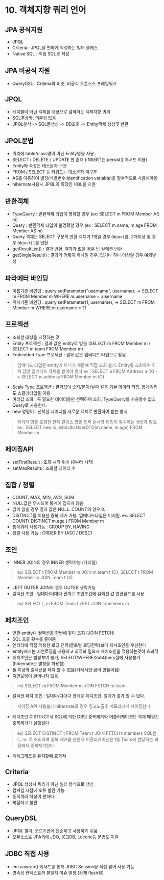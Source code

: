 # 10. 객체지향 쿼리 언어 #
JPA 공식지원
----
- JPQL 
- Criteria : JPQL을 편하게 작성하는 빌더 클래스
- Native SQL : 직접 SQL문 작성

JPA 비공식 지원
----
- QueryDSL : Criteria와 비슷, 비공식 오픈소스 프레임워크


JPQL
----
- 테이블이 아닌 객체를 대상으로 검색하는 객체지향 쿼리
- SQL추상화, 의존성 없음
- JPQL분석 -> SQL문생성 -> DB조회 -> Entity객체 생성및 반환

JPQL문법
----
- 쿼리에 table/class명이 아닌 Entity명을 사용
- SELECT / DELETE / UPDATE 만 존재 (INSERT는 persist() 메서드 이용)
- Entity와 속성은 대소문자 구분
- FROM / SELECT 등 키워드는 대소문자 미구분
- AS를 이용하여 별칭(식별변수:Identification variable)을 필수적으로 사용해야함
- hibernate사용시 JPQL의 확장인 HQL을 지원

반환객체
----
- TypeQuery : 반환객체 타입이 명확할 경우 (ex: SELECT m FROM Member AS m)
- Query : 반환객체 타입이 불명확할 경우 (ex : SELECT m.name, m.age FROM Member AS m)
- Query 객체는 SELECT 구문의 반환 객체가 1개일 경우 `Object`를, 2개이상 일 경우 `Object[]`를 반환
- getResultList() : 결과 반환, 결과가 없을 경우 빈 컬렉션 반환
- getSingleResult() : 결과가 정확히 하나일 경우, 없거나 하나 이상일 경우 예외발생

파라메터 바인딩
----
- 이름기준 바인딩 : query.setParameter("username", username); -> SELECT m FROM Member m WHERE m.username = :username
- 위치기준 바인딩 : query.setParameter(1, username); -> SELECT m FROM Member m WHERE m.username = ?1

프로젝션
----
- 조회할 대상을 지정하는 것
- Entity 프로젝션 : 결과 값은 entity로 받음 (SELECT m FROM Member m / SELECT m.team FROM Member m)
- Embedded Type 프로젝션 : 결과 값은 임베디드 타입으로 받음 
> 임베디드 타입은 entity가 아니기 때문에 직접 조회 불가. Entity를 조회하여 하위 값인 임베디드 객체를 받아야 한다
> ex : SELECT a FROM Address a (X) -> SELECT m.address FROM Member m (O)
- Scala Type 프로젝션 : 결과값이 숫자/문자/날짜 같은 기본 데이터 타입, 통계쿼리도 스칼라타입을 이용
- 여러값 조회 : 꼭 필요한 데이터들만 선택하여 조회. TypeQuery를 사용할수 없고 Query로 사용한다.
- new 명령어 : 선택한 데이터를 새로운 객체로 변환하여 받는 방식
> 패키지 명을 포함한 전체 클래스 명을 입력
> 순서와 타입이 일치하는 생성자 필요
> ex : SELECT new io.jistol.dto.UserDTO(m.name, m.age) FROM Member m

페이징API
----
- setFirstResult : 조회 시작 위치 (0부터 시작)
- setMaxResults : 조회할 데이터 수

집합 / 정렬
----
- COUNT, MAX, MIN, AVG, SUM
- NULL값은 무시되어 통계에 잡히지 않음
- 값이 없을 경우 결과 값은 NULL. COUNT의 경우 0.
- DISTINCT를 이용한 중복 제거 가능. 임베디드타입은 미지원. ex: SELECT COUNT( DISTINCT m.age ) FROM Member m
- 통계쿼리 사용가능 : GROUP BY, HAVING
- 정렬 사용 가능 : ORDER BY (ASC / DESC)

조인
----
- INNER JOIN의 경우 INNER 생략가능 (다대일)
> ex) SELECT t FROM Member m JOIN m.team t (O), SELECT t FROM Member m JOIN Team t (X)
- LEFT OUTER JOIN의 경우 OUTER 생략가능
- 컬렉션 조인 : 일대다/다대다 관계로 조인조건에 컬렉션 값 연관필드를 사용
> ex) SELECT t, m FROM Team t LEFT JOIN t.members m

페치조인
----
- 연관 entity나 컬렉션을 한번에 같이 조회 (JOIN FETCH)
- SQL 호출 횟수를 줄여줌
- 엔티티에 직접 적용한 로딩 전략(글로벌 로딩전략)보다 페치조인을 우선한다
- entity에서는 지연로딩을 사용하고 최적화 필요시 페치조인을 적용하는것이 효과적
- 페치조인은 별칭부여 불가, SELECT/WHERE/SubQuery절에 사용불가 (hibernate는 별칭을 허용함)
- 둘 이상의 컬렉션을 페치 할 수 없음(카테시안 곱이 만들어짐)
- 지연로딩이 일어나지 않음
> ex) SELECT m FROM Member m JOIN FETCH m.team
- 컬렉션 페치 조인 : 일대다/다대다 관계로 페치조인. 결과가 증가 할 수 있다.
> 페이징 API 사용불가
> hibernate의 경우 경고노출후 메모리에서 페이징한다
- 페치조인 DISTINCT시 SQL에 의한 DB단 중복제거와 어플리케이션단 객체 매핑간 중복제거가 실행된다
> ex) SELECT DISTINCT t FROM Team t JOIN FETCH t.members
> SQL은 t.*, m.* 로 조회하여 중복 제거를 안한다
> 어플리케이션은 t를 Team에 할당하는 과정에서 중복제거한다
- 객체그래프를 유지할때 효과적

Criteria
----
- JPQL 생성시 쿼리가 아닌 빌더 형식으로 생성
- 컴파일 시점에 오류 발견 가능
- 동적쿼리 작성이 편하다
- 복잡하고 불편

QueryDSL
----
- JPQL 빌더, 코드기반에 단순하고 사용하기 쉬움
- 오픈소스로 JPA외에 JDO, 몽고DB, Lucene등 문법도 지원

JDBC 직접 사용
---
- em.unwrap() 메서드를 통해 JDBC Session을 직접 얻어 사용 가능
- 영속성 컨텍스트와 불일치 이슈 발생 (강제 flush필)

